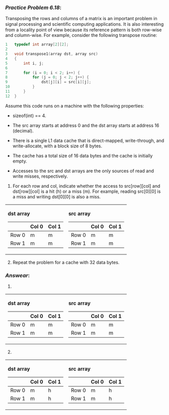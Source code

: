 ### ***Practice Problem 6.18***:  
Transposing the rows and columns of a matrix is an important problem in signal processing and scientiﬁc computing applications. It is also interesting from a locality point of view because its reference pattern is both row-wise and column-wise. For example, consider the following transpose routine:  

```C
1   typedef int array[2][2];
2
3   void transpose1(array dst, array src)
4   {
5       int i, j;
6
7       for (i = 0; i < 2; i++) {
8           for (j = 0; j < 2; j++) {
9               dst[j][i] = src[i][j];
10          }
11      }
12  }
```  

Assume this code runs on a machine with the following properties:  

- sizeof(int) == 4.  

- The src array starts at address 0 and the dst array starts at address 16 (decimal).  

- There is a single L1 data cache that is direct-mapped, write-through, and write-allocate, with a block size of 8 bytes.  

- The cache has a total size of 16 data bytes and the cache is initially empty.  

- Accesses to the src and dst arrays are the only sources of read and write misses, respectively.  


1. For each row and col, indicate whether the access to src[row][col] and dst[row][col] is a hit (h) or a miss (m). For example, reading src[0][0] is a miss and writing dst[0][0] is also a miss.  

<table>
<tr>
<td>

<b>dst array</b>

|       | Col 0 | Col 1 |
|-------|-------|-------|
| Row 0 | m     |   m   |
| Row 1 |   m   |   m   |

</td>
<td>

<b>src array</b>

|       | Col 0 | Col 1 |
|-------|-------|-------|
| Row 0 | m     |   m   |
| Row 1 |   m   |   m   |

</td>
</tr>
</table>  

2. Repeat the problem for a cache with 32 data bytes.

### ***Answear***:  

1. 
<table>
<tr>
<td>

<b>dst array</b>

|       | Col 0 | Col 1 |
|-------|-------|-------|
| Row 0 | m     |   m   |
| Row 1 |   m   |   m   |

</td>
<td>

<b>src array</b>

|       | Col 0 | Col 1 |
|-------|-------|-------|
| Row 0 | m     |   m   |
| Row 1 |  m    |   m   |

</td>
</tr>
</table>  

2. 
<table>
<tr>
<td>

<b>dst array</b>

|       | Col 0 | Col 1 |
|-------|-------|-------|
| Row 0 | m     |   h   |
| Row 1 |   m   |   h   |

</td>
<td>

<b>src array</b>

|       | Col 0 | Col 1 |
|-------|-------|-------|
| Row 0 | m     |    h  |
| Row 1 |  m    |    h  |

</td>
</tr>
</table>  
